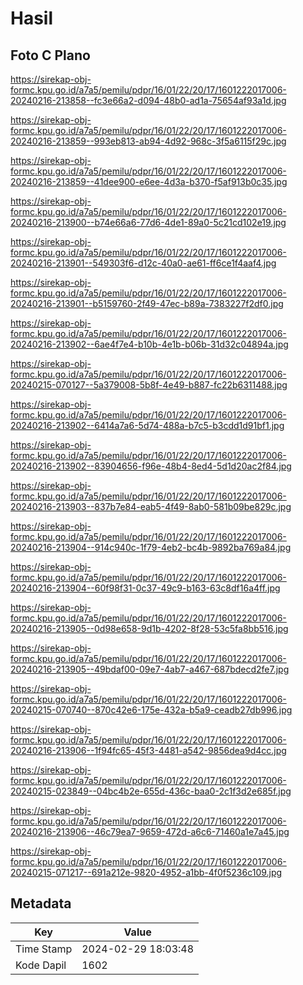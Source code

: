 # Hasil

## Foto C Plano

https://sirekap-obj-formc.kpu.go.id/a7a5/pemilu/pdpr/16/01/22/20/17/1601222017006-20240216-213858--fc3e66a2-d094-48b0-ad1a-75654af93a1d.jpg

https://sirekap-obj-formc.kpu.go.id/a7a5/pemilu/pdpr/16/01/22/20/17/1601222017006-20240216-213859--993eb813-ab94-4d92-968c-3f5a6115f29c.jpg

https://sirekap-obj-formc.kpu.go.id/a7a5/pemilu/pdpr/16/01/22/20/17/1601222017006-20240216-213859--41dee900-e6ee-4d3a-b370-f5af913b0c35.jpg

https://sirekap-obj-formc.kpu.go.id/a7a5/pemilu/pdpr/16/01/22/20/17/1601222017006-20240216-213900--b74e66a6-77d6-4de1-89a0-5c21cd102e19.jpg

https://sirekap-obj-formc.kpu.go.id/a7a5/pemilu/pdpr/16/01/22/20/17/1601222017006-20240216-213901--549303f6-d12c-40a0-ae61-ff6ce1f4aaf4.jpg

https://sirekap-obj-formc.kpu.go.id/a7a5/pemilu/pdpr/16/01/22/20/17/1601222017006-20240216-213901--b5159760-2f49-47ec-b89a-7383227f2df0.jpg

https://sirekap-obj-formc.kpu.go.id/a7a5/pemilu/pdpr/16/01/22/20/17/1601222017006-20240216-213902--6ae4f7e4-b10b-4e1b-b06b-31d32c04894a.jpg

https://sirekap-obj-formc.kpu.go.id/a7a5/pemilu/pdpr/16/01/22/20/17/1601222017006-20240215-070127--5a379008-5b8f-4e49-b887-fc22b6311488.jpg

https://sirekap-obj-formc.kpu.go.id/a7a5/pemilu/pdpr/16/01/22/20/17/1601222017006-20240216-213902--6414a7a6-5d74-488a-b7c5-b3cdd1d91bf1.jpg

https://sirekap-obj-formc.kpu.go.id/a7a5/pemilu/pdpr/16/01/22/20/17/1601222017006-20240216-213902--83904656-f96e-48b4-8ed4-5d1d20ac2f84.jpg

https://sirekap-obj-formc.kpu.go.id/a7a5/pemilu/pdpr/16/01/22/20/17/1601222017006-20240216-213903--837b7e84-eab5-4f49-8ab0-581b09be829c.jpg

https://sirekap-obj-formc.kpu.go.id/a7a5/pemilu/pdpr/16/01/22/20/17/1601222017006-20240216-213904--914c940c-1f79-4eb2-bc4b-9892ba769a84.jpg

https://sirekap-obj-formc.kpu.go.id/a7a5/pemilu/pdpr/16/01/22/20/17/1601222017006-20240216-213904--60f98f31-0c37-49c9-b163-63c8df16a4ff.jpg

https://sirekap-obj-formc.kpu.go.id/a7a5/pemilu/pdpr/16/01/22/20/17/1601222017006-20240216-213905--0d98e658-9d1b-4202-8f28-53c5fa8bb516.jpg

https://sirekap-obj-formc.kpu.go.id/a7a5/pemilu/pdpr/16/01/22/20/17/1601222017006-20240216-213905--49bdaf00-09e7-4ab7-a467-687bdecd2fe7.jpg

https://sirekap-obj-formc.kpu.go.id/a7a5/pemilu/pdpr/16/01/22/20/17/1601222017006-20240215-070740--870c42e6-175e-432a-b5a9-ceadb27db996.jpg

https://sirekap-obj-formc.kpu.go.id/a7a5/pemilu/pdpr/16/01/22/20/17/1601222017006-20240216-213906--1f94fc65-45f3-4481-a542-9856dea9d4cc.jpg

https://sirekap-obj-formc.kpu.go.id/a7a5/pemilu/pdpr/16/01/22/20/17/1601222017006-20240215-023849--04bc4b2e-655d-436c-baa0-2c1f3d2e685f.jpg

https://sirekap-obj-formc.kpu.go.id/a7a5/pemilu/pdpr/16/01/22/20/17/1601222017006-20240216-213906--46c79ea7-9659-472d-a6c6-71460a1e7a45.jpg

https://sirekap-obj-formc.kpu.go.id/a7a5/pemilu/pdpr/16/01/22/20/17/1601222017006-20240215-071217--691a212e-9820-4952-a1bb-4f0f5236c109.jpg


## Metadata

| Key        | Value               |
| ---------- | ------------------- |
| Time Stamp | 2024-02-29 18:03:48 |
| Kode Dapil | 1602                |



